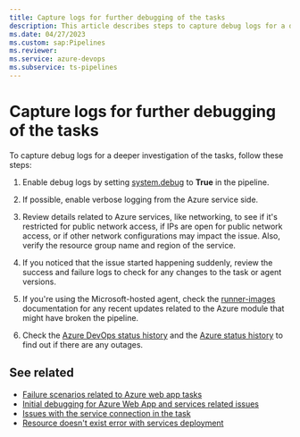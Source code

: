 ```yaml
---
title: Capture logs for further debugging of the tasks
description: This article describes steps to capture debug logs for a deeper investigation of the tasks.
ms.date: 04/27/2023
ms.custom: sap:Pipelines
ms.reviewer: 
ms.service: azure-devops
ms.subservice: ts-pipelines
---
```

# Capture logs for further debugging of the tasks

To capture debug logs for a deeper investigation of the tasks, follow these steps:

1. Enable debug logs by setting [system.debug](/azure/devops/pipelines/build/variables#systemdebug) to **True** in the pipeline.

1. If possible, enable verbose logging from the Azure service side.

1. Review details related to Azure services, like networking, to see if it's restricted for public network access, if IPs are open for public network access, or if other network configurations may impact the issue. Also, verify the resource group name and region of the service.

1. If you noticed that the issue started happening suddenly, review the success and failure logs to check for any changes to the task or agent versions.

1. If you're using the Microsoft-hosted agent, check the [runner-images](https://github.com/actions/runner-images) documentation for any recent updates related to the Azure module that might have broken the pipeline.

1. Check the [Azure DevOps status history](https://status.dev.azure.com/_history) and the [Azure status history](https://status.azure.com/status/history/) to find out if there are any outages.

## See related

- [Failure scenarios related to Azure web app tasks](failure-scenarios-related-azure-web-app-tasks.md)
- [Initial debugging for Azure Web App and services related issues](initial-debugging-azure-web-app-services.md)
- [Issues with the service connection in the task](issues-service-connection-task.md)
- [Resource doesn't exist error with services deployment](resource-not-exist-error-services-deployment.md)
